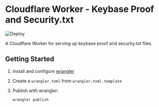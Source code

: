 # Cloudflare Worker - Keybase Proof and Security.txt
![Deploy](https://github.com/jamesridgway/cloudflare-worker-security/workflows/Deploy/badge.svg?branch=master)

A Cloudflare Worker for serving up keybase proof and security.txt files.

## Getting Started
1. Install and configure [wrangler](https://github.com/cloudflare/wrangler)
2. Create a `wrangler.toml` from `wrangler.toml.template`
3. Publish with wrangler:

       wrangler publish
